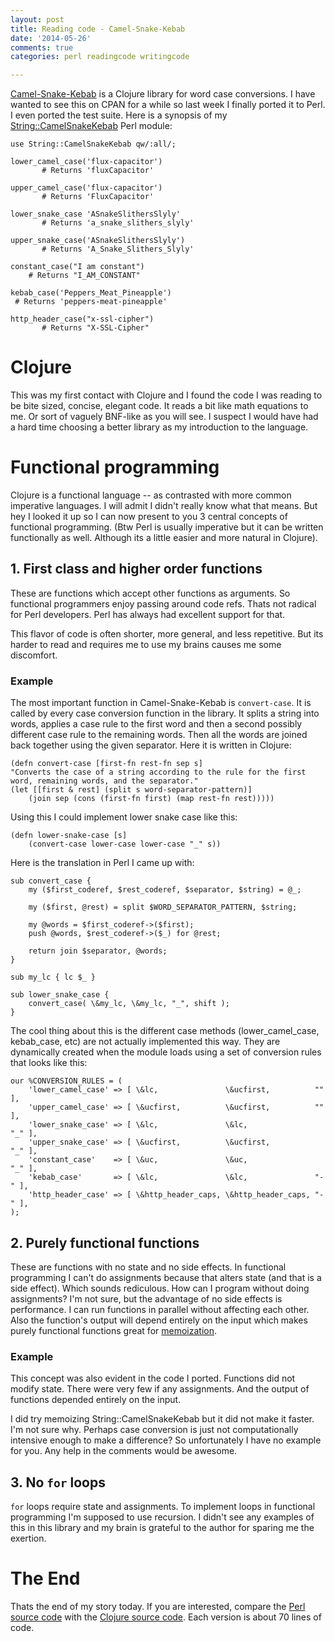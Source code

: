 ```yaml
---
layout: post
title: Reading code - Camel-Snake-Kebab
date: '2014-05-26'
comments: true
categories: perl readingcode writingcode

---
```


[Camel-Snake-Kebab](https://github.com/qerub/camel-snake-kebab) is a Clojure
library for word case conversions.  I have wanted to see this on CPAN for a
while so last week I finally ported it to Perl.  I even ported the test suite.
Here is a synopsis of my 
[String::CamelSnakeKebab](https://metacpan.org/pod/String::CamelSnakeKebab) Perl module:

    use String::CamelSnakeKebab qw/:all/;

    lower_camel_case('flux-capacitor')
           # Returns 'fluxCapacitor'

    upper_camel_case('flux-capacitor')
           # Returns 'FluxCapacitor'

    lower_snake_case 'ASnakeSlithersSlyly'    
           # Returns 'a_snake_slithers_slyly'

    upper_snake_case('ASnakeSlithersSlyly')
           # Returns 'A_Snake_Slithers_Slyly'

    constant_case("I am constant")
        # Returns "I_AM_CONSTANT"

    kebab_case('Peppers_Meat_Pineapple')
     # Returns 'peppers-meat-pineapple'

    http_header_case("x-ssl-cipher")
           # Returns "X-SSL-Cipher"

# Clojure

This was my first contact with Clojure and I found the code I was reading to be
bite sized, concise, elegant code.  It reads a bit like math equations to
me.  Or sort of vaguely BNF-like as you will see.  I suspect I would have had a
hard time choosing a better library as my introduction to the language.  

# Functional programming

Clojure is a functional language -- as contrasted with more common imperative
languages.  I will admit I didn't really know what that means.  But hey I
looked it up so I can now present to you 3 central concepts of functional
programming.  (Btw Perl is usually imperative but it can be written
functionally as well.  Although its a little easier and more natural in
Clojure).

## 1. First class and higher order functions

These are functions which accept other functions as arguments.  So functional
programmers enjoy passing around code refs.  Thats not radical for Perl
developers.  Perl has always had excellent support for that.  

This flavor of code is often shorter, more general, and less repetitive.
But its harder to read and requires me to use my brains causes me some
discomfort.

### Example 

The most important function in Camel-Snake-Kebab is `convert-case`.  It is
called by every case conversion function in the library.  It splits a string
into words, applies a case rule to the first word and then a second possibly
different case rule to the remaining words.  Then all the words are joined back
together using the given separator.  Here it is written in Clojure:

    (defn convert-case [first-fn rest-fn sep s]
    "Converts the case of a string according to the rule for the first
    word, remaining words, and the separator."
    (let [[first & rest] (split s word-separator-pattern)]
        (join sep (cons (first-fn first) (map rest-fn rest)))))

Using this I could implement lower snake case like this:

    (defn lower-snake-case [s]
        (convert-case lower-case lower-case "_" s))

Here is the translation in Perl I came up with:

    sub convert_case {
        my ($first_coderef, $rest_coderef, $separator, $string) = @_; 
    
        my ($first, @rest) = split $WORD_SEPARATOR_PATTERN, $string;
    
        my @words = $first_coderef->($first);
        push @words, $rest_coderef->($_) for @rest;
    
        return join $separator, @words;
    }

    sub my_lc { lc $_ }
    
    sub lower_snake_case {
        convert_case( \&my_lc, \&my_lc, "_", shift );
    }

The cool thing about this is the different case methods (lower_camel_case,
kebab_case, etc) are not actually implemented this way.  They are dynamically
created when the module loads using a set of conversion rules that looks like
this:

    our %CONVERSION_RULES = (
        'lower_camel_case' => [ \&lc,               \&ucfirst,          ""  ],
        'upper_camel_case' => [ \&ucfirst,          \&ucfirst,          ""  ],
        'lower_snake_case' => [ \&lc,               \&lc,               "_" ],
        'upper_snake_case' => [ \&ucfirst,          \&ucfirst,          "_" ],
        'constant_case'    => [ \&uc,               \&uc,               "_" ],
        'kebab_case'       => [ \&lc,               \&lc,               "-" ],
        'http_header_case' => [ \&http_header_caps, \&http_header_caps, "-" ],
    );


## 2. Purely functional functions

These are functions with no state and no side effects.  In functional
programming I can't do assignments because that alters state (and that is a
side effect).  Which sounds rediculous.  How can I program without doing
assignments?  I'm not sure, but the advantage of no side effects is
performance.  I can run functions in parallel without affecting each other.
Also the function's output will depend entirely on the input which makes purely
functional functions great for [memoization](https://metacpan.org/pod/Memoize).

### Example

This concept was also evident in the code I ported.  Functions did not modify
state.  There were very few if any assignments.  And the output of functions
depended entirely on the input.

I did try memoizing String::CamelSnakeKebab but it did not make it faster.  I'm
not sure why.  Perhaps case conversion is just not computationally intensive
enough to make a difference?  So unfortunately I have no example for you.  Any
help in the comments would be awesome.  

## 3. No `for` loops

`for` loops require state and assignments.  To implement loops in functional
programming I'm supposed to use recursion.  I didn't see any examples of this
in this library and my brain is grateful to the author for sparing me the
exertion.

# The End

Thats the end of my story today.  If you are interested, compare the
[Perl source code](https://github.com/kablamo/perl-string-camelsnakekebab/blob/master/lib/String/CamelSnakeKebab.pm)
with the
[Clojure source code](https://github.com/qerub/camel-snake-kebab/blob/stable/src/camel_snake_kebab.clj).
Each version is about 70 lines of code.
